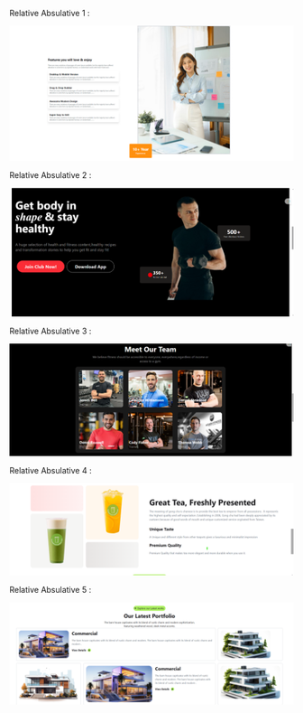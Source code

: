 Relative Absulative 1 : 

![image alt](https://github.com/irfanulkabirhira/Relative-Absulate-in-Web/blob/0e05ef9c5fa8c08d7867355de183bcaea3c32567/1.png)

Relative Absulative 2 : 

![image alt](https://github.com/irfanulkabirhira/Relative-Absulate-in-Web/blob/0e05ef9c5fa8c08d7867355de183bcaea3c32567/2.png)


Relative Absulative 3 : 

![image alt](https://github.com/irfanulkabirhira/Relative-Absulate-in-Web/blob/0e05ef9c5fa8c08d7867355de183bcaea3c32567/3.png)

Relative Absulative 4 : 

![image alt](https://github.com/irfanulkabirhira/Relative-Absulate-in-Web/blob/0e05ef9c5fa8c08d7867355de183bcaea3c32567/4.png)

Relative Absulative 5 : 

![image alt](https://github.com/irfanulkabirhira/Relative-Absulate-in-Web/blob/0e05ef9c5fa8c08d7867355de183bcaea3c32567/5.png)

